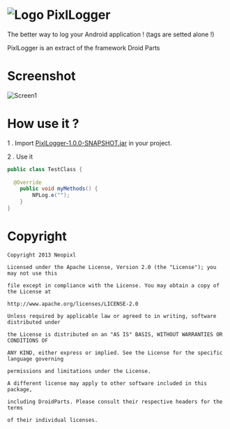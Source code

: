 ![Logo](https://raw.github.com/neopixl/PixlLogger/master/Sample/PixlLogger/res/drawable-xxhdpi/small.png ) PixlLogger
==========

The better way to log your Android application ! (tags are setted alone !) 

PixlLogger is an extract of the framework Droid Parts

Screenshot
==========
![Screen1](https://raw.github.com/neopixl/PixlLogger/master/screen_pixllogger_1.png )

How use it ?
==========

1 .  Import [PixlLogger-1.0.0-SNAPSHOT.jar](https://github.com/neopixl/PixlLogger/raw/master/Sample/PixlLogger/libs/PixlLogger-1.0.0-SNAPSHOT.jar "PixlLogger-1.0.0-SNAPSHOT.jar") in your project.

2 . Use it

```java
public class TestClass {
 
  @Override
	public void myMethods() {
		NPLog.e("");
	}
}
```

Copyright
==========


	Copyright 2013 Neopixl

	Licensed under the Apache License, Version 2.0 (the "License"); you may not use this
	
	file except in compliance with the License. You may obtain a copy of the License at

	http://www.apache.org/licenses/LICENSE-2.0

	Unless required by applicable law or agreed to in writing, software distributed under
	
	the License is distributed on an "AS IS" BASIS, WITHOUT WARRANTIES OR CONDITIONS OF 
	
	ANY KIND, either express or implied. See the License for the specific language governing
	
	permissions and limitations under the License.

	A different license may apply to other software included in this package,
	
	including DroidParts. Please consult their respective headers for the terms 
	
	of their individual licenses.

